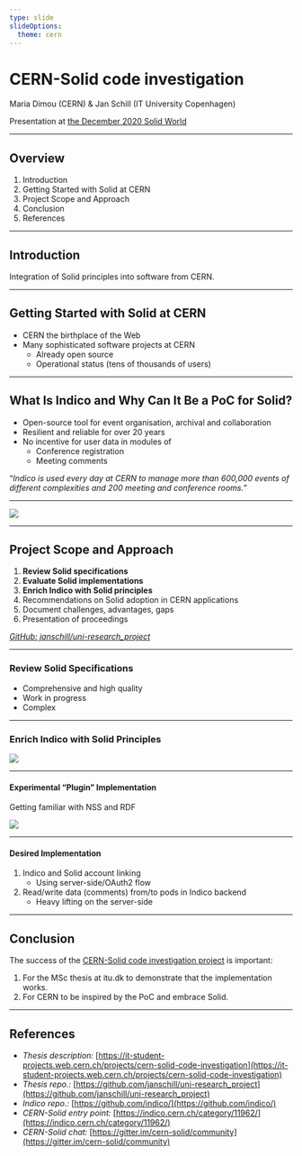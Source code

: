 ```yaml
---
type: slide
slideOptions:
  theme: cern
---
```


CERN-Solid code investigation
===
Maria Dimou (CERN) & Jan Schill (IT University Copenhagen)

Presentation at [the December 2020 Solid World](https://solidproject.org/events)

---

## Overview

1. Introduction
3. Getting Started with Solid at CERN
4. Project Scope and Approach
5. Conclusion
6. References

---

## Introduction

Integration of Solid principles into software from CERN.

---

## Getting Started with Solid at CERN

* CERN the birthplace of the Web
* Many sophisticated software projects at CERN
    * Already open source
    * Operational status (tens of thousands of users)

---

## What Is Indico and Why Can It Be a PoC for Solid?

* Open-source tool for event organisation, archival and collaboration
* Resilient and reliable for over 20 years
* No incentive for user data in modules of
    * Conference registration
    * Meeting comments


“*Indico is used every day at CERN to manage more than 600,000 events of different complexities and 200 meeting and conference rooms.*”

---

![](https://codimd.web.cern.ch/uploads/upload_925432015b8cf5e6a4cb4c83938d0b09.png)

---

## Project Scope and Approach

1. **Review Solid specifications**
2. **Evaluate Solid implementations**
3. **Enrich Indico with Solid principles**
4. Recommendations on Solid adoption in CERN applications
5. Document challenges, advantages, gaps
6. Presentation of proceedings

*[GitHub: janschill/uni-research_project](https://github.com/janschill/uni-research_project)*

---

### Review Solid Specifications

* Comprehensive and high quality
* Work in progress
* Complex

---

### Enrich Indico with Solid Principles

![](https://codimd.web.cern.ch/uploads/upload_6be3a9cfc969ec1183f43318915c8e0b.png)

---

#### Experimental “Plugin” Implementation

Getting familiar with NSS and RDF

![](https://codimd.web.cern.ch/uploads/upload_a090c3f89c98fd443875ad089a6d9a94.png)

---

#### Desired Implementation

1. Indico and Solid account linking
    * Using server-side/OAuth2 flow
2. Read/write data (comments) from/to pods in Indico backend
    * Heavy lifting on the server-side

---

## Conclusion

The success of the [CERN-Solid code investigation project](https://it-student-projects.web.cern.ch/projects/cern-solid-code-investigation) is important:

1. For the MSc thesis at itu.dk to demonstrate that the implementation works.
2. For CERN to be inspired by the PoC and embrace Solid.

---

## References

* *Thesis description:* [https://it-student-projects.web.cern.ch/projects/cern-solid-code-investigation](https://it-student-projects.web.cern.ch/projects/cern-solid-code-investigation)
* *Thesis repo.:* [https://github.com/janschill/uni-research_project](https://github.com/janschill/uni-research_project)
* *Indico repo.:* [https://github.com/indico/](https://github.com/indico/)
* *CERN-Solid entry point:* [https://indico.cern.ch/category/11962/](https://indico.cern.ch/category/11962/)
* *CERN-Solid chat:* [https://gitter.im/cern-solid/community](https://gitter.im/cern-solid/community)
